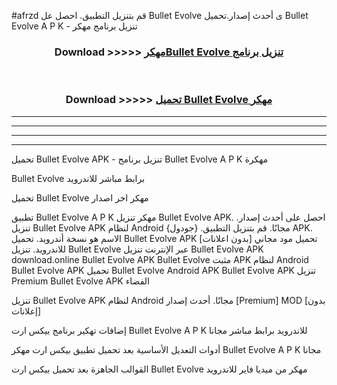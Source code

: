 #afrzd قم بتنزيل التطبيق. احصل عل Bullet Evolve  ى أحدث إصدار.تحميل Bullet Evolve  A P K - تنزيل برنامج مهكر



<div align="center">
<h3>Download >>>>> <a href="https://ar-sites.web.app/?ar= Bullet Evolve ">مهكرBullet Evolve  تنزيل برنامج</a></h3><br>

<h3>Download >>>>> <a href="https://ar-sites.web.app/?ar= Bullet Evolve ">تحميل Bullet Evolve  مهكر</a></h3>
</div>


----------------------------------------------------------

----------------------------------------------------------

----------------------------------------------------------

----------------------------------------------------------


تحميل Bullet Evolve  APK - تنزيل برنامج Bullet Evolve  A P K مهكرة

Bullet Evolve  برابط مباشر للاندرويد

تحميل Bullet Evolve  مهكر اخر اصدار

تطبيق Bullet Evolve  A P K مهكر
تنزيل Bullet Evolve  APK. احصل على أحدث إصدار.
تنزيل Bullet Evolve  APK لنظام Android مجانًا.
قم بتنزيل التطبيق. {جودول} APK. الاسم هو نسخة أندرويد.
تحميل Bullet Evolve  APK [بدون اعلانات]
تحميل مود مجاني للاندرويد.
تنزيل Bullet Evolve  عبر الإنترنت
تنزيل Bullet Evolve  APK
download.online Bullet Evolve  APK
Bullet Evolve  مثبت APK لنظام Android
Bullet Evolve  APK
تحميل Bullet Evolve  Android APK
Bullet Evolve  APK تنزيل Premium
Bullet Evolve  APK الفضاء

تنزيل Bullet Evolve  APK لنظام Android مجانًا. أحدث إصدار [Premium] MOD [بدون إعلانات]

إضافات تهكير برنامج بيكس ارت Bullet Evolve  A P K للاندرويد برابط مباشر مجانا

أدوات التعديل الأساسية بعد تحميل تطبيق بيكس ارت مهكر Bullet Evolve  A P K مجانا

القوالب الجاهزة بعد تحميل بيكس ارت Bullet Evolve  مهكر من ميديا فاير للاندرويد



